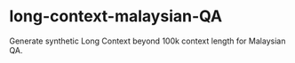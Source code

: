# long-context-malaysian-QA
Generate synthetic Long Context beyond 100k context length for Malaysian QA.
